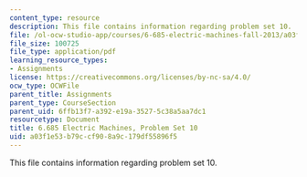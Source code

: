 ```yaml
---
content_type: resource
description: This file contains information regarding problem set 10.
file: /ol-ocw-studio-app/courses/6-685-electric-machines-fall-2013/a03f1e53b79ccf908a9c179df55896f5_MIT6_685F13_ps10.pdf
file_size: 100725
file_type: application/pdf
learning_resource_types:
- Assignments
license: https://creativecommons.org/licenses/by-nc-sa/4.0/
ocw_type: OCWFile
parent_title: Assignments
parent_type: CourseSection
parent_uid: 6ffb13f7-a392-e19a-3527-5c38a5aa7dc1
resourcetype: Document
title: 6.685 Electric Machines, Problem Set 10
uid: a03f1e53-b79c-cf90-8a9c-179df55896f5
---
```

This file contains information regarding problem set 10.